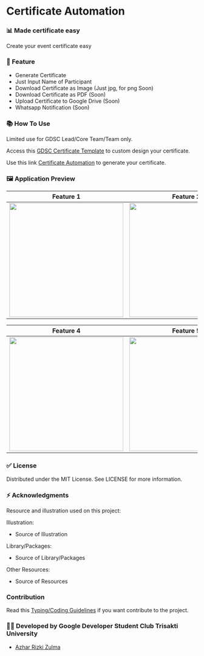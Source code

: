 # Certificate Automation

### 📊 Made certificate easy
Create your event certificate easy

### 📱 Feature 
- Generate Certificate
- Just Input Name of Participant
- Download Certificate as Image (Just jpg, for png Soon)
- Download Certificate as PDF (Soon)
- Upload Certificate to Google Drive (Soon)
- Whatsapp Notification (Soon)

### 📚 How To Use
Limited use for GDSC Lead/Core Team/Team only.

Access this [GDSC Certificate Template](https://s.zulma.id/Certificate-Template) to custom design your certificate.

Use this link [Certificate Automation](https://gdsc.zulma.id) to generate your certificate.

### 🖼️ Application Preview
Feature 1 | Feature 2 | Feature 3 | 
:----------:|:----------:|:----------:|
<img src="" width=300/>|<img src="" width=300/>|<img src="" width=300/>|

Feature 4 | Feature 5 | Feature 6 |
:----------:|:----------:|:----------:|
<img src="" width=300/>|<img src="" width=300/>|<img src="" width=300/>|

### ✅ License
Distributed under the MIT License. See LICENSE for more information.

### ⚡ Acknowledgments
Resource and illustration used on this project:

Illustration:
- Source of Illustration

Library/Packages:
- Source of Library/Packages

Other Resources:
- Source of Resources

### Contribution
Read this [Typing/Coding Guidelines](https://github.com/AzharRizky/Certificate-Automation/wiki/Coding-Guidelines) if you want contribute to the project.

### :man_technologist: Developed by Google Developer Student Club Trisakti University
- [Azhar Rizki Zulma](https://zulma.id)
